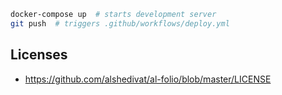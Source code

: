 ```sh
docker-compose up  # starts development server
git push  # triggers .github/workflows/deploy.yml
```

## Licenses
- https://github.com/alshedivat/al-folio/blob/master/LICENSE
